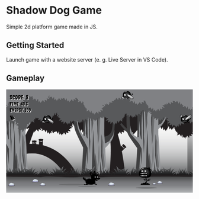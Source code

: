 # Shadow Dog Game

Simple 2d platform game made in JS.

## Getting Started

Launch game with a website server (e. g. Live Server in VS Code).

## Gameplay

![image](https://github.com/MKKosmowski/shadow-dog-game/blob/main/docs/gameplay.png?raw=true)
